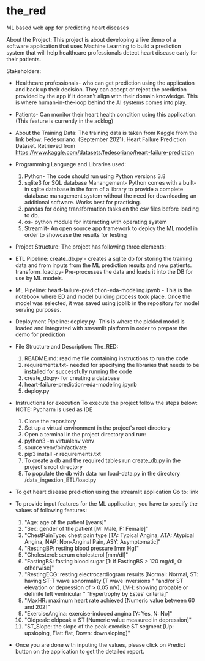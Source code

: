 # the_red
ML based web app for predicting heart diseases

About the Project:
This project is about developing a live demo of a software application that uses Machine Learning to build a prediction system that will help healthcare professionals detect heart disease early for their patients.

Stakeholders:
- Healthcare professionals- who can get prediction using the application and back up their decision. They can accept or reject the prediction provided by the app if it doesn't align with their domain knowledge. This is where human-in-the-loop behind the AI systems comes into play. 
- Patients- Can monitor their heart health condition using this application. (This feature is currently in the acklog)

- About the Training Data:
The training data is taken from Kaggle from the link below:
Fedesoriano. (September 2021). Heart Failure Prediction Dataset. Retrieved from
https://www.kaggle.com/datasets/fedesoriano/heart-failure-prediction

- Programming Language and Libraries used:
  1. Python- The code should run using Python versions 3.8
  2. sqlite3 for SQL database Manangement- Python comes with a built-in sqlite database in the form of a library to provide a complete database management system without the need for downloading an additional software. Works best for practising.
  3. pandas for doing transformation tasks on the csv files before loading to db.
  4. os- python module for interacting with operating system
  5. Streamlit- An open source app framework to deploy the ML model in order to showcase the results for testing

- Project Structure:
The project has following three elements:

- ETL Pipeline:
create_db.py - creates a sqlite db for storing the training data and from inputs from the ML prediction results and new patients.
transform_load.py- Pre-processes the data and loads it into the DB for use by ML models.

- ML Pipeline:
heart-failure-prediction-eda-modeling.ipynb - This is the notebook where ED and model building process took place. Once the model was selected, it was saved using joblib in the repository for model serving purposes. 

- Deployment Pipeline:
deploy.py- This is where the pickled model is loaded and integrated with streamlit platform in order to prepare the demo for prediction

- File Structure and Description:
The_RED:

  1. README.md: read me file containing instructions to run the code 
  2. requirements.txt- needed for specifying the libraries that needs to be installed for successfully running the code
  3. create_db.py- for creating a database
  4. heart-failure-prediction-eda-modeling.ipynb
  5. deploy.py


- Instructions for execution
To execute the project follow the steps below: NOTE: Pycharm is used as IDE

  1. Clone the repository
  2. Set up a virtual environment in the project's root directory
  3. Open a terminal in the project directory and run:
  4. python3 -m virtualenv venv
  5. source venv/bin/activate
  6. pip3 install -r requirements.txt
  7. To create a db and the required tables run create_db.py in the project's root directory
  8. To populate the db with data run load-data.py in the directory /data_ingestion_ETL/load.py

- To get heart disease prediction using the streamlit application
Go to: link

- To provide input features for the ML application, you have to specify the values of following features:

  1. "Age: age of the patient [years]"
  2. "Sex: gender of the patient [M: Male, F: Female]"
  3. "ChestPainType: chest pain type [TA: Typical Angina, ATA: Atypical Angina, NAP: Non-Anginal Pain, ASY: Asymptomatic]"
  4. "RestingBP: resting blood pressure [mm Hg]"
  5. "Cholesterol: serum cholesterol [mm/dl]"
  6. "FastingBS: fasting blood sugar [1: if FastingBS > 120 mg/dl, 0: otherwise]"
  7. "RestingECG: resting electrocardiogram results [Normal: Normal, ST: having ST-T wave abnormality (T wave inversions "
                  "and/or ST elevation or depression of > 0.05 mV), LVH: showing probable or definite left ventricular "
                  "hypertrophy by Estes' criteria]"
  8. "MaxHR: maximum heart rate achieved [Numeric value between 60 and 202]"
  9. "ExerciseAngina: exercise-induced angina [Y: Yes, N: No]"
  10. "Oldpeak: oldpeak = ST [Numeric value measured in depression]"
  11. "ST_Slope: the slope of the peak exercise ST segment [Up: upsloping, Flat: flat, Down: downsloping]"


- Once you are done with inputing the values, please click on Predict button on the application to get the detailed report.
